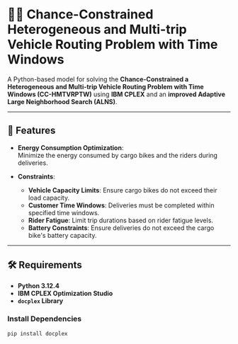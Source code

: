 # 🚴‍♂️ Chance-Constrained Heterogeneous and Multi-trip Vehicle Routing Problem with Time Windows

A Python-based model for solving the **Chance-Constrained a Heterogeneous and Multi-trip Vehicle Routing Problem with Time Windows (CC-HMTVRPTW)** using **IBM CPLEX** and an **improved Adaptive Large Neighborhood Search (ALNS)**. 

---

## 🌟 **Features**

- **Energy Consumption Optimization**:  
  Minimize the energy consumed by cargo bikes and the riders during deliveries.
  
- **Constraints**:  
  - **Vehicle Capacity Limits**: Ensure cargo bikes do not exceed their load capacity.
  - **Customer Time Windows**: Deliveries must be completed within specified time windows.
  - **Rider Fatigue**: Limit trip durations based on rider fatigue levels.
  - **Battery Constraints**: Ensure deliveries do not exceed the cargo bike's battery capacity.

---

## 🛠️ **Requirements**

- **Python 3.12.4**
- **IBM CPLEX Optimization Studio**
- **`docplex` Library**

### **Install Dependencies**

```bash
pip install docplex
